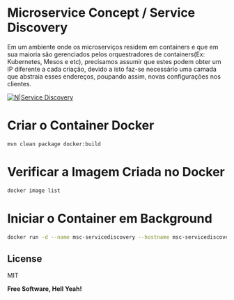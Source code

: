 # Microservice Concept / Service Discovery

Em um ambiente onde os microserviços residem em containers e que em sua maioria são gerenciados
pelos orquestradores de containers(Ex: Kubernetes, Mesos e etc), precisamos assumir que estes podem obter um IP diferente a cada criação, devido a isto faz-se necessário uma camada que abstraia esses endereços, poupando assim, novas configurações nos clientes.

[![N|Service Discovery](https://www.nginx.com/wp-content/uploads/2016/04/Richardson-microservices-part4-1_difficult-service-discovery.png)](https://www.nginx.com/blog/service-discovery-in-a-microservices-architecture/)

# Criar o Container Docker
```sh
mvn clean package docker:build
```

# Verificar a Imagem Criada no Docker
```sh
docker image list
```

# Iniciar o Container em Background 
```sh
docker run -d --name msc-servicediscovery --hostname msc-servicediscovery -p 8761:8761 msc-servicediscovery
```
 
License
----

MIT


**Free Software, Hell Yeah!**
